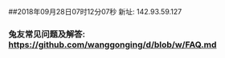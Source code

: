 ##2018年09月28日07时12分07秒 新址: 142.93.59.127
### 兔友常见问题及解答: https://github.com/wanggonging/d/blob/w/FAQ.md
